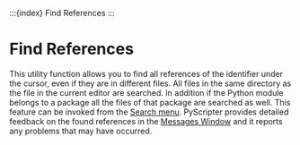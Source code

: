 :::{index} Find References
:::

# Find References

This utility function allows you to find all references of the identifier under the cursor, 
even if they are in different files. All files in the same directory as 
the file in the current editor are searched. In addition if the Python 
module belongs to a package all the files of that package are searched as well. 
This feature can be invoked from the [Search menu](searchmenu). 
PyScripter provides detailed feedback on the found references in the 
[Messages Window](messageswindow) and it reports any problems that may have occurred. 
